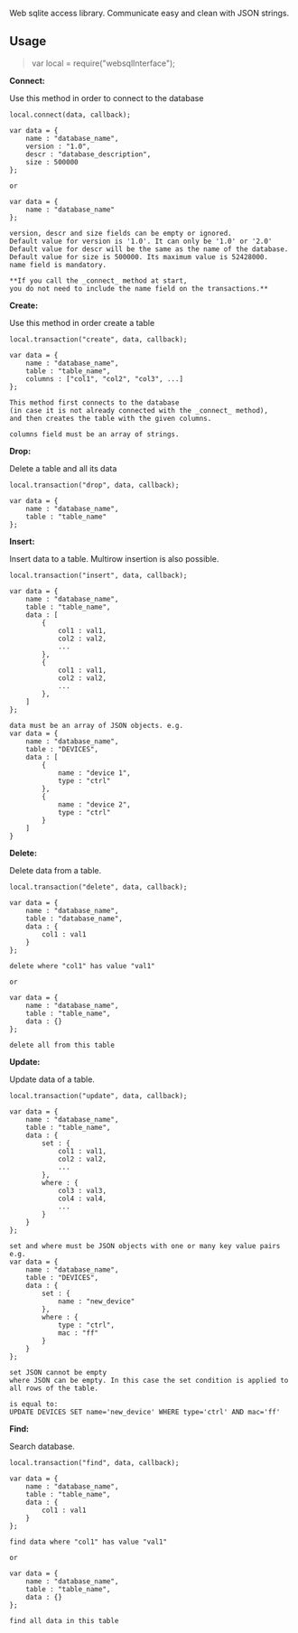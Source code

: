 Web sqlite access library. Communicate easy and clean with JSON strings.
    
## Usage
 
> var local = require("websqlInterface");
 
**Connect:**

Use this method in order to connect to the database
 
    local.connect(data, callback);
 
    var data = {
        name : "database_name",
        version : "1.0",
        descr : "database_description",
        size : 500000
    };
 
    or
 
    var data = {
        name : "database_name"
    };
 
    version, descr and size fields can be empty or ignored.
    Default value for version is '1.0'. It can only be '1.0' or '2.0'
    Default value for descr will be the same as the name of the database.
    Default value for size is 500000. Its maximum value is 52428000.
    name field is mandatory.

    **If you call the _connect_ method at start,
    you do not need to include the name field on the transactions.**

**Create:**

Use this method in order create a table

    local.transaction("create", data, callback);  
 
    var data = {
        name : "database_name",
        table : "table_name",
        columns : ["col1", "col2", "col3", ...]
    };

    This method first connects to the database 
    (in case it is not already connected with the _connect_ method),
    and then creates the table with the given columns.

    columns field must be an array of strings.
 
**Drop:**

Delete a table and all its data
 
    local.transaction("drop", data, callback);  

    var data = {
        name : "database_name",
        table : "table_name"
    };

**Insert:**

Insert data to a table. Multirow insertion is also possible.

    local.transaction("insert", data, callback);    

    var data = {
        name : "database_name",
        table : "table_name",
        data : [
            {
                col1 : val1,
                col2 : val2,
                ...
            },
            {
                col1 : val1,
                col2 : val2,
                ...
            },
        ]  
    };

    data must be an array of JSON objects. e.g.
    var data = {
        name : "database_name",
        table : "DEVICES",
        data : [
            {
                name : "device 1",
                type : "ctrl"
            },
            {
                name : "device 2",
                type : "ctrl"
            }
        ]
    }

**Delete:**

Delete data from a table.

    local.transaction("delete", data, callback);

    var data = {
        name : "database_name",
        table : "database_name",
        data : {
            col1 : val1
        }
    };

    delete where "col1" has value "val1"

    or

    var data = {
        name : "database_name",
        table : "table_name",
        data : {}
    };

    delete all from this table

**Update:**

Update data of a table.

    local.transaction("update", data, callback);

    var data = {
        name : "database_name",
        table : "table_name",
        data : {
            set : {
                col1 : val1,
                col2 : val2,
                ...
            },
            where : {
                col3 : val3,
                col4 : val4,
                ...
            }
        }
    };

    set and where must be JSON objects with one or many key value pairs
    e.g.
    var data = {
        name : "database_name",
        table : "DEVICES",
        data : {
            set : {
                name : "new_device"
            },
            where : {
                type : "ctrl",
                mac : "ff"
            }
        }
    };

    set JSON cannot be empty
    where JSON can be empty. In this case the set condition is applied to all rows of the table.

    is equal to:
    UPDATE DEVICES SET name='new_device' WHERE type='ctrl' AND mac='ff'

**Find:**

Search database.

    local.transaction("find", data, callback);

    var data = {
        name : "database_name",
        table : "table_name",
        data : {
            col1 : val1
        }
    };

    find data where "col1" has value "val1"

    or

    var data = {
        name : "database_name",
        table : "table_name",
        data : {}
    };

    find all data in this table